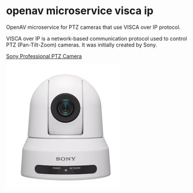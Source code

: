# openav microservice visca ip

OpenAV microservice for PTZ cameras that use VISCA over IP protocol.  

VISCA over IP is a network-based communication protocol used to control PTZ (Pan-Tilt-Zoom) cameras.  It was initially created by Sony.

[Sony Professional PTZ Camera](https://pro.sony/ue_US/products/ptz-network-cameras/srg-x400)

![](https://github.com/Dartmouth-OpenAV/microservice-visca-ip/blob/main/photo.png)
